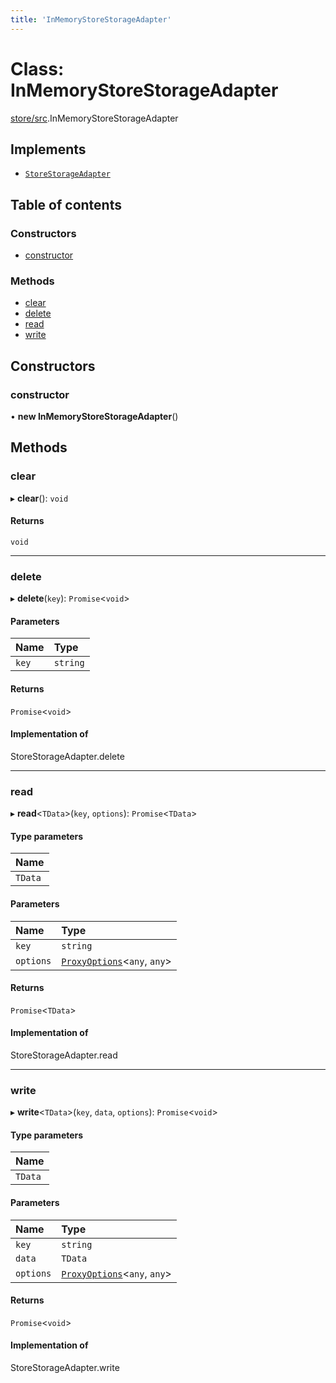 ```yaml
---
title: 'InMemoryStoreStorageAdapter'
---
```


# Class: InMemoryStoreStorageAdapter

[store/src](../modules/store_src).InMemoryStoreStorageAdapter

## Implements

- [`StoreStorageAdapter`](../modules/store_src#storestorageadapter)

## Table of contents

### Constructors

- [constructor](store_src.InMemoryStoreStorageAdapter#constructor)

### Methods

- [clear](store_src.InMemoryStoreStorageAdapter#clear)
- [delete](store_src.InMemoryStoreStorageAdapter#delete)
- [read](store_src.InMemoryStoreStorageAdapter#read)
- [write](store_src.InMemoryStoreStorageAdapter#write)

## Constructors

### constructor

• **new InMemoryStoreStorageAdapter**()

## Methods

### clear

▸ **clear**(): `void`

#### Returns

`void`

___

### delete

▸ **delete**(`key`): `Promise`<`void`\>

#### Parameters

| Name | Type |
| :------ | :------ |
| `key` | `string` |

#### Returns

`Promise`<`void`\>

#### Implementation of

StoreStorageAdapter.delete

___

### read

▸ **read**<`TData`\>(`key`, `options`): `Promise`<`TData`\>

#### Type parameters

| Name |
| :------ |
| `TData` |

#### Parameters

| Name | Type |
| :------ | :------ |
| `key` | `string` |
| `options` | [`ProxyOptions`](../modules/store_src#proxyoptions)<`any`, `any`\> |

#### Returns

`Promise`<`TData`\>

#### Implementation of

StoreStorageAdapter.read

___

### write

▸ **write**<`TData`\>(`key`, `data`, `options`): `Promise`<`void`\>

#### Type parameters

| Name |
| :------ |
| `TData` |

#### Parameters

| Name | Type |
| :------ | :------ |
| `key` | `string` |
| `data` | `TData` |
| `options` | [`ProxyOptions`](../modules/store_src#proxyoptions)<`any`, `any`\> |

#### Returns

`Promise`<`void`\>

#### Implementation of

StoreStorageAdapter.write
